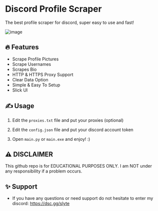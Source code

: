 # Discord Profile Scraper
The best profile scraper for discord, super easy to use and fast!

![image](https://github.com/jxrski/Discord-Profile-Scraper/assets/91528155/69b05617-e422-4ad0-98bc-7b40bfc03b58)

## 🔥 Features
- Scrape Profile Pictures
- Scrape Usernames
- Scrapes Bio
- HTTP & HTTPS Proxy Support
- Clear Data Option
- Simple & Easy To Setup
- Slick UI
    
## ✍️ Usage
1. Edit the `proxies.txt` file and put your proxies (optional)
   
2. Edit the `config.json` file and put your discord account token

3. Open `main.py` or `main.exe` and enjoy! :)

## ⚠️ DISCLAIMER
This github repo is for EDUCATIONAL PURPOSES ONLY. I am NOT under any responsibility if a problem occurs.

## ✨ Support
- If you have any questions or need support do not hesitate to enter my discord: https://dsc.gg/slyte
